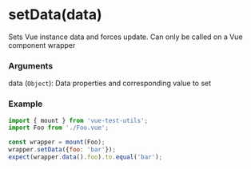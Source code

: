 # setData(data)

Sets Vue instance data and forces update. Can only be called on a Vue component wrapper

### Arguments

data (`Object`): Data properties and corresponding value to set

### Example

```js
import { mount } from 'vue-test-utils';
import Foo from './Foo.vue';

const wrapper = mount(Foo);
wrapper.setData({foo: 'bar'});
expect(wrapper.data().foo).to.equal('bar');
```
